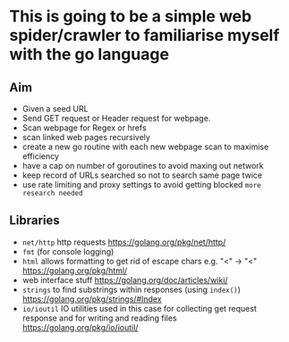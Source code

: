# This is going to be a simple web spider/crawler to familiarise myself with the go language

## Aim
  - Given a seed URL
  - Send GET request or Header request for webpage.
  - Scan webpage for Regex or hrefs
  - scan linked web pages recursively
  - create a new go routine with each new webpage scan to maximise efficiency
  - have a cap on number of goroutines to avoid maxing out network
  - keep record of URLs searched so not to search same page twice
  - use rate limiting and proxy settings to avoid getting blocked `more research needed`




## Libraries
  - `net/http`  http requests https://golang.org/pkg/net/http/
  - `fmt` (for console logging)
  - `html` allows formatting to get rid of escape chars e.g. "&lt;" -> "<" https://golang.org/pkg/html/
  -  web interface stuff https://golang.org/doc/articles/wiki/
  - `strings` to find substrings within responses (using `index()`) https://golang.org/pkg/strings/#Index
  - `io/ioutil` IO utilities used in this case for collecting get request response and for writing and reading files https://golang.org/pkg/io/ioutil/
